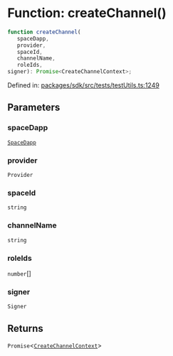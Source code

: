 # Function: createChannel()

```ts
function createChannel(
   spaceDapp, 
   provider, 
   spaceId, 
   channelName, 
   roleIds, 
signer): Promise<CreateChannelContext>;
```

Defined in: [packages/sdk/src/tests/testUtils.ts:1249](https://github.com/towns-protocol/towns/blob/0db1fd0ac7258e8db8cedfb6183e8eade8284fa1/packages/sdk/src/tests/testUtils.ts#L1249)

## Parameters

### spaceDapp

[`SpaceDapp`](../../Towns-Protocol-Web3/classes/SpaceDapp.md)

### provider

`Provider`

### spaceId

`string`

### channelName

`string`

### roleIds

`number`[]

### signer

`Signer`

## Returns

`Promise`\<[`CreateChannelContext`](../interfaces/CreateChannelContext.md)\>
